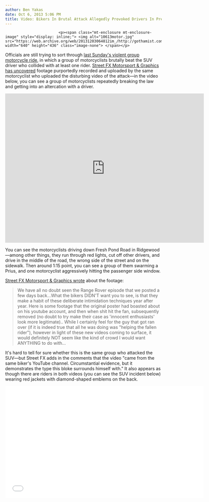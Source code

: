 ```yaml
---
author: Ben Yakas
date: Oct 6, 2013 5:06 PM
title: Video: Bikers In Brutal Attack Allegedly Provoked Drivers In Previous Rides
---
```



                            
                            
                            
                            <p><span class="mt-enclosure mt-enclosure-image" style="display: inline;"> <img alt="10613motor.jpg" src="https://web.archive.org/web/20131203064812im_/http://gothamist.com/attachments/byakas/10613motor.jpg" width="640" height="436" class="image-none"> </span></p>

<p>Officials are still trying to sort through <a href="https://web.archive.org/web/20131203064812/http://gothamist.com/tags/motorcyclerallyroadrage">last Sunday&apos;s violent group motorcycle ride</a>, in which a group of motorcyclists brutally beat the SUV driver who collided with at least one rider. <a href="https://web.archive.org/web/20131203064812/https://www.facebook.com/photo.php?v=164712113732707">Street FX Motorsport &amp; Graphics has uncovered</a> footage purportedly recorded and uploaded by the same motorcyclist who uploaded the disturbing video of the attack&#x2014;in the video below, you can see a group of motorcyclists repeatedly breaking the law and getting into an altercation with a driver. </p>

<center><iframe src="https://web.archive.org/web/20131203064812if_/https://www.facebook.com/video/embed?video_id=164712113732707" width="640" height="480" frameborder="0"></iframe></center>

<p>You can see the motorcyclists driving down Fresh Pond Road in Ridgewood&#x2014;among other things, they run through red lights, cut off other drivers, and drive in the middle of the road, the wrong side of the street and on the sidewalk. Then around 1:15 point, you can see a group of them swarming a Prius, and one motorcyclist aggressively hitting the passenger side window.</p>

<p><a href="https://web.archive.org/web/20131203064812/https://www.facebook.com/photo.php?v=164712113732707">Street FX Motorsport &amp; Graphics wrote</a> about the footage:</p>

<blockquote>We have all no doubt seen the Range Rover episode that we posted a few days back...What the bikers DIDN&apos;T want you to see, is that they make a habit of these deliberate intimidation techniques year after year. Here is some footage that the original poster had boasted about on his youtube account, and then when shit hit the fan, subsequently removed (no doubt to try make their case as &apos;innocent enthusiasts&apos; look more legitimate).. While I certainly feel for the guy that got ran over (if it is indeed true that all he was doing was &quot;helping the fallen rider&quot;), however in light of these new videos coming to surface, it would definitely NOT seem like the kind of crowd I would want ANYTHING to do with...</blockquote>

<p>It&apos;s hard to tell for sure whether this is the same group who attacked the SUV&#x2014;but Street FX adds in the comments that the video &quot;came from the same biker&apos;s YouTube channel. Circumstantial evidence, but it demonstrates the type this bloke surrounds himself with.&quot; It also appears as though there are riders in both videos (you can see the SUV incident below) wearing red jackets with diamond-shaped emblems on the back.</p>

<p><iframe width="640" height="360" src="//web.archive.org/web/20131203064812if_/http://www.youtube.com/embed/gc-QgqGOgiE?list=UUuydb794wtOvfofg6_VsCzg" frameborder="0" allowfullscreen></iframe></p>
                            
                            
                            